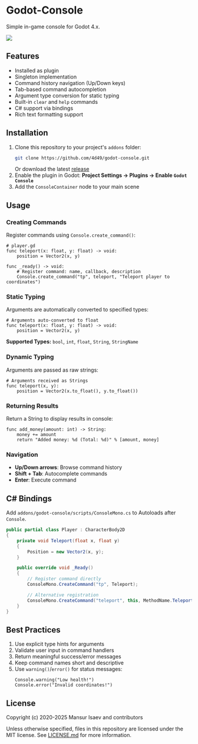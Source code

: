 # Godot-Console

Simple in-game console for Godot 4.x.

![](https://user-images.githubusercontent.com/8208165/144989905-6d3eb45d-26e7-4acd-9a53-c31d7e49c400.png)

## Features

- Installed as plugin
- Singleton implementation
- Command history navigation (Up/Down keys)
- Tab-based command autocompletion
- Argument type conversion for static typing
- Built-in `clear` and `help` commands
- C# support via bindings
- Rich text formatting support

## Installation

1. Clone this repository to your project's `addons` folder:
   ```bash
   git clone https://github.com/4d49/godot-console.git
   ```
   Or download the latest [release](https://github.com/4d49/godot-console/releases/latest/download/godot-console.zip)
2. Enable the plugin in Godot: **Project Settings → Plugins → Enable `Godot Console`**
3. Add the `ConsoleContainer` node to your main scene

## Usage

### Creating Commands
Register commands using `Console.create_command()`:

```gdscript
# player.gd
func teleport(x: float, y: float) -> void:
    position = Vector2(x, y)

func _ready() -> void:
    # Register command: name, callback, description
    Console.create_command("tp", teleport, "Teleport player to coordinates")
```

### Static Typing
Arguments are automatically converted to specified types:

```gdscript
# Arguments auto-converted to float
func teleport(x: float, y: float) -> void:
    position = Vector2(x, y)
```

**Supported Types:** `bool`, `int`, `float`, `String`, `StringName`

### Dynamic Typing
Arguments are passed as raw strings:

```gdscript
# Arguments received as Strings
func teleport(x, y):
    position = Vector2(x.to_float(), y.to_float())
```

### Returning Results
Return a String to display results in console:

```gdscript
func add_money(amount: int) -> String:
    money += amount
    return "Added money: %d (Total: %d)" % [amount, money]
```

### Navigation
- **Up/Down arrows**: Browse command history
- **Shift + Tab**: Autocomplete commands
- **Enter**: Execute command

## C# Bindings
Add `addons/godot-console/scripts/ConsoleMono.cs` to Autoloads after `Console`.

```csharp
public partial class Player : CharacterBody2D
{
    private void Teleport(float x, float y)
    {
        Position = new Vector2(x, y);
    }

    public override void _Ready()
    {
        // Register command directly
        ConsoleMono.CreateCommand("tp", Teleport);

        // Alternative registration
        ConsoleMono.CreateCommand("teleport", this, MethodName.Teleport);
    }
}
```

## Best Practices
1. Use explicit type hints for arguments
2. Validate user input in command handlers
3. Return meaningful success/error messages
4. Keep command names short and descriptive
5. Use `warning()`/`error()` for status messages:
   ```gdscript
   Console.warning("Low health!")
   Console.error("Invalid coordinates!")
   ```

## License

Copyright (c) 2020-2025 Mansur Isaev and contributors

Unless otherwise specified, files in this repository are licensed under the
MIT license. See [LICENSE.md](LICENSE.md) for more information.
